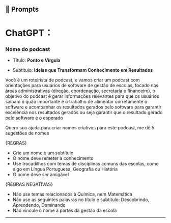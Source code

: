 ## 🧠 Prompts 


# ChatGPT：

### Nome do podcast

* Título: **Ponto e Vírgula**

* Subtítulo: **Ideias que Transformam Conhecimento em Resultados**



Você é um roteirista de podcast, e vamos criar um podcast com orientações para usuários de software de gestão de escolas, focado nas áreas administrativas (direção, coordenação, secretaria e financeiro), o objetivo do podcast é gerar informações relevantes para que os usuários saibam o quão importante é o trabalho de alimentar corretamente o software e acompanhar os resultados gerados pelo software para garantir excelência nos resultados gerados ou seja garantir que o resultado gerado pelo software é o esperado

Quero sua ajuda para criar nomes criativos para este podcast, me dê 5 sugestões de nomes

{REGRAS}

- Crie um nome e um subtítulo
- O nome deve remeter à conhecimento
- Use trocadilhos com temas de disciplinas comuns das escolas, como algo em Língua Portuguesa, Geografia ou História
- O nome deve ser amigável

{REGRAS NEGATIVAS}

- Não use temas relacionados à Química, nem Matemática
- Não use as seguintes palavras no título e subtítulo: Descobrindo, Aprendendo, Dominando
- Não vincule o nome à partes da gestão da escola

---

